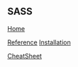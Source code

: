 ## SASS

[Home](../README.md) 

[Reference](https://sass-lang.com/guide)
[Installation](https://sass-lang.com/install)  

[CheatSheet](https://devhints.io/sass)  